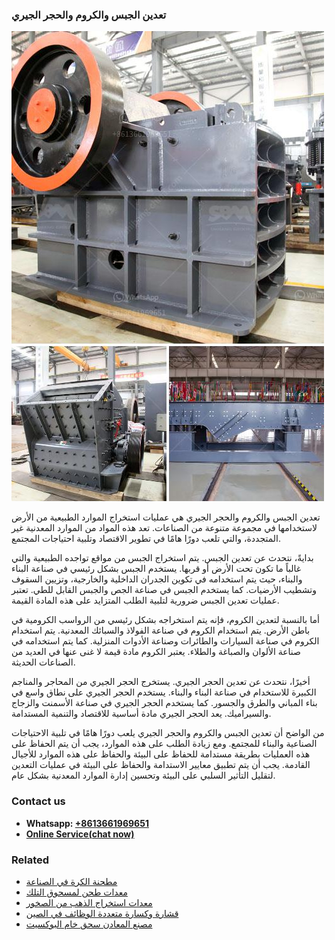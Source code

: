 <h3>تعدين الجبس والكروم والحجر الجيري</h3><img src='1701850690.jpg' alt=''><p>تعدين الجبس والكروم والحجر الجيري هي عمليات استخراج الموارد الطبيعية من الأرض لاستخدامها في مجموعة متنوعة من الصناعات. تعد هذه المواد من الموارد المعدنية غير المتجددة، والتي تلعب دورًا هامًا في تطوير الاقتصاد وتلبية احتياجات المجتمع.</p><p>بدايةً، نتحدث عن تعدين الجبس. يتم استخراج الجبس من مواقع تواجده الطبيعية والتي غالباً ما تكون تحت الأرض أو قربها. يستخدم الجبس بشكل رئيسي في صناعة البناء والبناء، حيث يتم استخدامه في تكوين الجدران الداخلية والخارجية، وتزيين السقوف وتشطيب الأرضيات. كما يستخدم الجبس في صناعة الجص والجبس القابل للطي. تعتبر عمليات تعدين الجبس ضرورية لتلبية الطلب المتزايد على هذه المادة القيمة.</p><p>أما بالنسبة لتعدين الكروم، فإنه يتم استخراجه بشكل رئيسي من الرواسب الكرومية في باطن الأرض. يتم استخدام الكروم في صناعة الفولاذ والسبائك المعدنية. يتم استخدام الكروم في صناعة السيارات والطائرات وصناعة الأدوات المنزلية. كما يتم استخدامه في صناعة الألوان والصباغة والطلاء. يعتبر الكروم مادة قيمة لا غنى عنها في العديد من الصناعات الحديثة.</p><p>أخيرًا، نتحدث عن تعدين الحجر الجيري. يستخرج الحجر الجيري من المحاجر والمناجم الكبيرة للاستخدام في صناعة البناء والبناء. يستخدم الحجر الجيري على نطاق واسع في بناء المباني والطرق والجسور. كما يستخدم الحجر الجيري في صناعة الأسمنت والزجاج والسيراميك. يعد الحجر الجيري مادة أساسية للاقتصاد والتنمية المستدامة.</p><p>من الواضح أن تعدين الجبس والكروم والحجر الجيري يلعب دورًا هامًا في تلبية الاحتياجات الصناعية والبناء للمجتمع. ومع زيادة الطلب على هذه الموارد، يجب أن يتم الحفاظ على هذه العمليات بطريقة مستدامة للحفاظ على البيئة والحفاظ على هذه الموارد للأجيال القادمة. يجب أن يتم تطبيق معايير الاستدامة والحفاظ على البيئة في عمليات التعدين لتقليل التأثير السلبي على البيئة وتحسين إدارة الموارد المعدنية بشكل عام.</p><h3>Contact us</h3><ul><li><strong>Whatsapp:&nbsp;<a href="https://wa.me/8613661969651">+8613661969651</a></strong></li><li><a href="https://swt.shibang-china.com/?git&amp;zhl&amp;تعدين الجبس والكروم والحجر الجيري"><strong>Online Service(chat now)</strong></a></li></ul><h3>Related</h3><ul><li><a href='مطحنة الكرة في الصناعة.md'>مطحنة الكرة في الصناعة</a></li><li><a href='معدات طحن لمسحوق التلك.md'>معدات طحن لمسحوق التلك</a></li><li><a href='معدات استخراج الذهب من الصخور.md'>معدات استخراج الذهب من الصخور</a></li><li><a href='قشارة وكسارة متعددة الوظائف في الصين.md'>قشارة وكسارة متعددة الوظائف في الصين</a></li><li><a href='مصنع المعادن سحق خام البوكسيت.md'>مصنع المعادن سحق خام البوكسيت</a></li></ul>